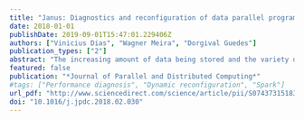```yaml
---
title: "Janus: Diagnostics and reconfiguration of data parallel programs"
date: 2018-01-01
publishDate: 2019-09-01T15:47:01.229406Z
authors: ["Vinicius Dias", "Wagner Meira", "Dorgival Guedes"]
publication_types: ["2"]
abstract: "The increasing amount of data being stored and the variety of algorithms proposed to meet processing demands of the data scientists have led to a new generation of computational environments and paradigms. These environments simplify the task of programmers, but achieving the ideal performance continues to be a challenge. In this work we investigate important factors concerning the performance of common big-data applications and consider the Spark framework as the target for our contributions. Based on that, we present the design and implementation of Janus, a tool that automates the reconfiguration of Spark applications. It leverages logs from previous executions as input, enforces configurable adjustment policies over the collected statistics and makes its decisions taking into account communication behaviors specific of the application evaluated. In order to accomplish that, Janus identifies global parameters that should be updated, or points in the user program where the data partitioning can be adjusted based on those policies. Our results show gains of up to 1.9× in the scenarios considered."
featured: false
publication: "*Journal of Parallel and Distributed Computing*"
#tags: ["Performance diagnosis", "Dynamic reconfiguration", "Spark"]
url_pdf: "http://www.sciencedirect.com/science/article/pii/S0743731518301084"
doi: "10.1016/j.jpdc.2018.02.030"
---
```


